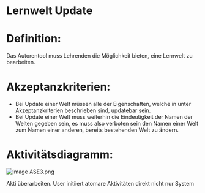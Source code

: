 # Lernwelt Update



# Definition:

Das Autorentool muss Lehrenden die Möglichkeit bieten, eine Lernwelt zu bearbeiten.



# Akzeptanzkriterien: 
- Bei Update einer Welt müssen alle der Eigenschaften, welche in [](ASE1.md) unter Akzeptanzkriterien 
beschrieben sind, updatebar sein.
- Bei Update einer Welt muss weiterhin die Eindeutigkeit der Namen der Welten gegeben sein, es muss also verboten sein
den Namen einer Welt zum Namen einer anderen, bereits bestehenden Welt zu ändern.


# Aktivitätsdiagramm:

![image ASE3.png](imageASE3.png)

Akti überarbeiten. User initiiert atomare Aktivitäten direkt nicht nur System

